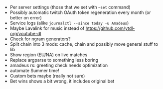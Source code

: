 - Per server settings (those that we set with `~set` command)
- Possibly automatic twitch OAuth token regeneration every month (or better on error)
- Service logs (alike `journalctl --since today -u Amadeus`)
- Maybe Lavalink for music instead of https://github.com/ytdl-org/youtube-dl
- Check for ngram generators?
- Split chain into 3 mods: cache, chain and possibly move general stuff to lib
- Show region (EU/NA) on live matches
- Replace argparse to something less boring
- amadeus rs: greeting check needs optimization
- automate Summer time!
- Custom bets maybe (really not sure)
- Bet wins shows a bit wrong, it includes original bet
